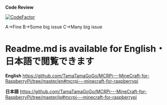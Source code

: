 **Code Review** 

[![CodeFactor](https://www.codefactor.io/repository/github/tamatamagogo/mcrpi---minecraft-for-raspberrypi/badge/legacypython)](https://www.codefactor.io/repository/github/tamatamagogo/mcrpi---minecraft-for-raspberrypi/overview/legacypython)

A->Fine B->Some big issue C->Many big issue
# Readme.md is available for **English**・**日本語**で閲覧できます
**English** https://github.com/TamaTamaGoGo/MCRPi---MineCraft-for-RaspberryPi/tree/master/en#mcrpi---minecraft-for-raspberrypi

**日本語** https://github.com/TamaTamaGoGo/MCRPi---MineCraft-for-RaspberryPi/tree/master/jp#mcrpi---minecraft-for-raspberrypi
